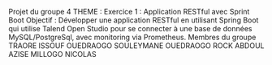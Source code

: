 Projet du groupe 4
THEME : Exercice 1 : Application RESTful avec Sprint Boot
        Objectif : Développer une application RESTful en utilisant Spring Boot qui utilise Talend
        Open Studio pour se connecter à une base de données MySQL/PostgreSql, avec monitoring
        via Prometheus.
Membres du groupe
TRAORE ISSOUF
OUEDRAOGO SOULEYMANE
OUEDRAOGO ROCK ABDOUL AZISE
MILLOGO NICOLAS
